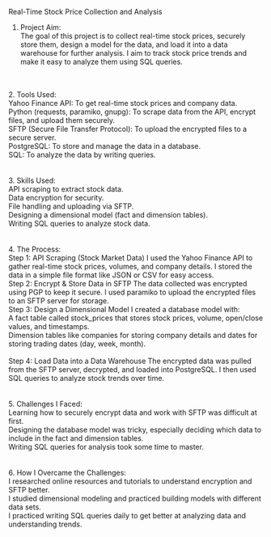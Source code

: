 Real-Time Stock Price Collection and Analysis<br>

1. Project Aim:<br>
The goal of this project is to collect real-time stock prices, securely store them, design a model for the data, and load it into a data warehouse for further analysis. I aim to track stock price trends and make it easy to analyze them using SQL queries.
<br>
<br>
2. Tools Used:<br>
Yahoo Finance API: To get real-time stock prices and company data.<br>
Python (requests, paramiko, gnupg): To scrape data from the API, encrypt files, and upload them securely.<br>
SFTP (Secure File Transfer Protocol): To upload the encrypted files to a secure server.<br>
PostgreSQL: To store and manage the data in a database.<br>
SQL: To analyze the data by writing queries.<br>
<br>
<br>
3. Skills Used:<br>
API scraping to extract stock data.<br>
Data encryption for security.<br>
File handling and uploading via SFTP.<br>
Designing a dimensional model (fact and dimension tables).<br>
Writing SQL queries to analyze stock data.<br>
<br>
<br>
4. The Process:<br>
Step 1: API Scraping (Stock Market Data) I used the Yahoo Finance API to gather real-time stock prices, volumes, and company details. I stored the data in a simple file format like JSON or CSV for easy access.
<br>
Step 2: Encrypt & Store Data in SFTP The data collected was encrypted using PGP to keep it secure. I used paramiko to upload the encrypted files to an SFTP server for storage.
<br>
Step 3: Design a Dimensional Model I created a database model with:<br>
A fact table called stock_prices that stores stock prices, volume, open/close values, and timestamps.<br>
Dimension tables like companies for storing company details and dates for storing trading dates (day, week, month).<br>
<br>
Step 4: Load Data into a Data Warehouse The encrypted data was pulled from the SFTP server, decrypted, and loaded into PostgreSQL. I then used SQL queries to analyze stock trends over time.<br>
<br>
<br>
5. Challenges I Faced:<br>
Learning how to securely encrypt data and work with SFTP was difficult at first.<br>
Designing the database model was tricky, especially deciding which data to include in the fact and dimension tables.<br>
Writing SQL queries for analysis took some time to master.<br>
<br>
<br>
6. How I Overcame the Challenges:<br>
I researched online resources and tutorials to understand encryption and SFTP better.<br>
I studied dimensional modeling and practiced building models with different data sets.<br>
I practiced writing SQL queries daily to get better at analyzing data and understanding trends.<br>
